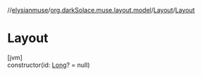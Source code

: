 //[elysianmuse](../../../index.md)/[org.darkSolace.muse.layout.model](../index.md)/[Layout](index.md)/[Layout](-layout.md)

# Layout

[jvm]\
constructor(id: [Long](https://kotlinlang.org/api/latest/jvm/stdlib/kotlin/-long/index.html)? = null)

